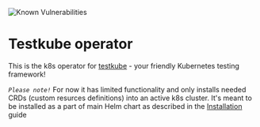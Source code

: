![Known Vulnerabilities](https://snyk.io/test/github/kubeshop/testkube-operator/badge.svg)

# Testkube operator

This is the k8s operator for [testkube](https://github.com/kubeshop/testkube/) - your friendly Kubernetes testing framework!

_`Please note!`_ For now it has limited functionality and only installs needed CRDs (custom resurces definitions) into an active k8s cluster.
It's meant to be installed as a part of main Helm chart as described in the [Installation](https://kubeshop.github.io/testkube/installing/) guide
